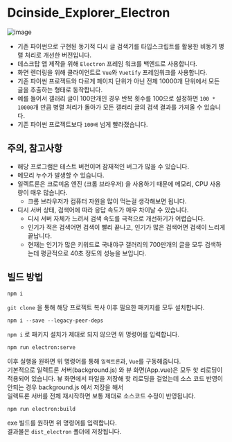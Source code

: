 # Dcinside_Explorer_Electron
![image](https://github.com/pgh268400/Dcinside_Explorer_Electron/assets/31213158/e9d583e7-3828-43f6-b1c8-4f78f7bf9c3b)

- 기존 파이썬으로 구현된 동기적 디시 글 검색기를 타입스크립트를 활용한 비동기 병렬 처리로 개선한 버전입니다.
- 데스크탑 앱 제작을 위해 ```Electron``` 프레임 워크를 백엔드로 사용합니다.
- 화면 렌더링을 위해 클라이언트로 ```Vue```와 ```Vuetify``` 프레임워크를 사용합니다.  
- 기존 파이썬 프로젝트와 다르게 페이지 단위가 아닌 전체 10000개 단위에서 모든 글을 추출하는 형태로 동작합니다.  
- 예를 들어서 갤러리 글이 100만개인 경우 반복 횟수를 100으로 설정하면 ```100 * 10000```개 만큼 병렬 처리가 돌아가 모든 갤러리 글의 검색 결과를 가져올 수 있습니다.  
- 기존 파이썬 프로젝트보다 ```100배``` 넘게 빨라졌습니다.

## 주의, 참고사항
- 해당 프로그램은 테스트 버전이며 잠재적인 버그가 많을 수 있습니다.
- 메모리 누수가 발생할 수 있습니다.
- 일렉트론은 크로미움 엔진 (크롬 브라우저) 을 사용하기 때문에 메모리, CPU 사용량이 매우 많습니다.
  - 크롬 브라우저가 컴퓨터 자원을 많이 먹는걸 생각해보면 됩니다.
- 디시 서버 상태, 검색어에 따라 응답 속도가 매우 차이날 수 있습니다.
  - 디시 서버 자체가 느려서 검색 속도를 극적으로 개선하기가 어렵습니다.
  - 인기가 적은 검색어면 검색이 빨리 끝나고, 인기가 많은 검색어면 검색이 느리게 끝납니다.
  - 현재는 인기가 많은 키워드로 국내야구 갤러리의 700만개의 글을 모두 검색하는데 평균적으로 40초 정도의 성능을 보입니다.

## 빌드 방법
```
npm i
```

```git clone``` 을 통해 해당 프로젝트 복사 이후 필요한 패키지를 모두 설치합니다.

```
npm i --save --legacy-peer-deps
```
```npm i``` 로 패키지 설치가 제대로 되지 않으면 위 명령어를 입력합니다.

```
npm run electron:serve
```
이후 실행을 원하면 위 명령어를 통해 ```일렉트론```과, ```Vue```를 구동해줍니다.  
기본적으로 일렉트론 서버(background.js) 와 뷰 화면(App.vue)은 모두 핫 리로딩이 적용되어 있습니다.
뷰 화면에서 파일을 저장해 핫 리로딩을 걸었는데 소스 코드 반영이 안되는 경우 background.js 에서 저장을 해서  
일렉트론 서버를 전체 재시작하면 보통 제대로 소스코드 수정이 반영됩니다.

```
npm run electron:build
```
exe 빌드를 원하면 위 명령어를 입력합니다.  
결과물은 ```dist_electron``` 폴더에 저장됩니다.  
